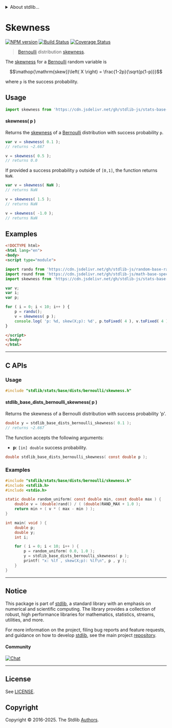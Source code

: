 <!--

@license Apache-2.0

Copyright (c) 2018 The Stdlib Authors.

Licensed under the Apache License, Version 2.0 (the "License");
you may not use this file except in compliance with the License.
You may obtain a copy of the License at

   http://www.apache.org/licenses/LICENSE-2.0

Unless required by applicable law or agreed to in writing, software
distributed under the License is distributed on an "AS IS" BASIS,
WITHOUT WARRANTIES OR CONDITIONS OF ANY KIND, either express or implied.
See the License for the specific language governing permissions and
limitations under the License.

-->


<details>
  <summary>
    About stdlib...
  </summary>
  <p>We believe in a future in which the web is a preferred environment for numerical computation. To help realize this future, we've built stdlib. stdlib is a standard library, with an emphasis on numerical and scientific computation, written in JavaScript (and C) for execution in browsers and in Node.js.</p>
  <p>The library is fully decomposable, being architected in such a way that you can swap out and mix and match APIs and functionality to cater to your exact preferences and use cases.</p>
  <p>When you use stdlib, you can be absolutely certain that you are using the most thorough, rigorous, well-written, studied, documented, tested, measured, and high-quality code out there.</p>
  <p>To join us in bringing numerical computing to the web, get started by checking us out on <a href="https://github.com/stdlib-js/stdlib">GitHub</a>, and please consider <a href="https://opencollective.com/stdlib">financially supporting stdlib</a>. We greatly appreciate your continued support!</p>
</details>

# Skewness

[![NPM version][npm-image]][npm-url] [![Build Status][test-image]][test-url] [![Coverage Status][coverage-image]][coverage-url] <!-- [![dependencies][dependencies-image]][dependencies-url] -->

> [Bernoulli][bernoulli-distribution] distribution [skewness][skewness].

<!-- Section to include introductory text. Make sure to keep an empty line after the intro `section` element and another before the `/section` close. -->

<section class="intro">

The [skewness][skewness] for a [Bernoulli][bernoulli-distribution] random variable is

<!-- <equation class="equation" label="eq:bernoulli_skewness" align="center" raw="\operatorname{skew}\left( X \right) = \frac{1-2p}{\sqrt{p(1-p)}}" alt="Skewness for a Bernoulli distribution."> -->

```math
\mathop{\mathrm{skew}}\left( X \right) = \frac{1-2p}{\sqrt{p(1-p)}}
```

<!-- <div class="equation" align="center" data-raw-text="\operatorname{skew}\left( X \right) = \frac{1-2p}{\sqrt{p(1-p)}}" data-equation="eq:bernoulli_skewness">
    <img src="https://cdn.jsdelivr.net/gh/stdlib-js/stdlib@591cf9d5c3a0cd3c1ceec961e5c49d73a68374cb/lib/node_modules/@stdlib/stats/base/dists/bernoulli/skewness/docs/img/equation_bernoulli_skewness.svg" alt="Skewness for a Bernoulli distribution.">
    <br>
</div> -->

<!-- </equation> -->

where `p` is the success probability.

</section>

<!-- /.intro -->

<!-- Package usage documentation. -->



<section class="usage">

## Usage

```javascript
import skewness from 'https://cdn.jsdelivr.net/gh/stdlib-js/stats-base-dists-bernoulli-skewness@esm/index.mjs';
```

#### skewness( p )

Returns the [skewness][skewness] of a [Bernoulli][bernoulli-distribution] distribution with success probability `p`.

```javascript
var v = skewness( 0.1 );
// returns ~2.667

v = skewness( 0.5 );
// returns 0.0
```

If provided a success probability `p` outside of `[0,1]`, the function returns `NaN`.

```javascript
var v = skewness( NaN );
// returns NaN

v = skewness( 1.5 );
// returns NaN

v = skewness( -1.0 );
// returns NaN
```

</section>

<!-- /.usage -->

<!-- Package usage notes. Make sure to keep an empty line after the `section` element and another before the `/section` close. -->

<section class="notes">

</section>

<!-- /.notes -->

<!-- Package usage examples. -->

<section class="examples">

## Examples

<!-- eslint no-undef: "error" -->

```html
<!DOCTYPE html>
<html lang="en">
<body>
<script type="module">

import randu from 'https://cdn.jsdelivr.net/gh/stdlib-js/random-base-randu@esm/index.mjs';
import round from 'https://cdn.jsdelivr.net/gh/stdlib-js/math-base-special-round@esm/index.mjs';
import skewness from 'https://cdn.jsdelivr.net/gh/stdlib-js/stats-base-dists-bernoulli-skewness@esm/index.mjs';

var v;
var i;
var p;

for ( i = 0; i < 10; i++ ) {
    p = randu();
    v = skewness( p );
    console.log( 'p: %d, skew(X;p): %d', p.toFixed( 4 ), v.toFixed( 4 ) );
}

</script>
</body>
</html>
```

</section>

<!-- /.examples -->

<!-- C interface documentation. -->

* * *

<section class="c">

## C APIs

<!-- Section to include introductory text. Make sure to keep an empty line after the intro `section` element and another before the `/section` close. -->

<section class="intro">

</section>

<!-- /.intro -->

<!-- C usage documentation. -->

<section class="usage">

### Usage

```c
#include "stdlib/stats/base/dists/bernoulli/skewness.h"
```

#### stdlib_base_dists_bernoulli_skewness( p )

Returns the skewness of a Bernoulli distribution with success probability 'p'.

```c
double y = stdlib_base_dists_bernoulli_skewness( 0.1 );
// returns ~2.667
```

The function accepts the following arguments:

-   **p**: `[in] double` success probability.

```c
double stdlib_base_dists_bernoulli_skewness( const double p );
```

</section>

<!-- /.usage -->

<!-- C API usage notes. Make sure to keep an empty line after the `section` element and another before the `/section` close. -->

<section class="notes">

</section>

<!-- /.notes -->

<!-- C API usage examples. -->

<section class="examples">

### Examples

```c
#include "stdlib/stats/base/dists/bernoulli/skewness.h"
#include <stdlib.h>
#include <stdio.h>

static double random_uniform( const double min, const double max ) {
    double v = (double)rand() / ( (double)RAND_MAX + 1.0 );
    return min + ( v * ( max - min ) );
}

int main( void ) {
    double p;
    double y;
    int i;

    for ( i = 0; i < 10; i++ ) {
        p = random_uniform( 0.0, 1.0 );
        y = stdlib_base_dists_bernoulli_skewness( p );
        printf( "x: %lf , skew(X;p): %lf\n", p , y );
    }
}
```

</section>

<!-- /.examples -->

</section>

<!-- Section to include cited references. If references are included, add a horizontal rule *before* the section. Make sure to keep an empty line after the `section` element and another before the `/section` close. -->

<section class="references">

</section>

<!-- /.references -->

<!-- Section for related `stdlib` packages. Do not manually edit this section, as it is automatically populated. -->

<section class="related">

</section>

<!-- /.related -->

<!-- Section for all links. Make sure to keep an empty line after the `section` element and another before the `/section` close. -->


<section class="main-repo" >

* * *

## Notice

This package is part of [stdlib][stdlib], a standard library with an emphasis on numerical and scientific computing. The library provides a collection of robust, high performance libraries for mathematics, statistics, streams, utilities, and more.

For more information on the project, filing bug reports and feature requests, and guidance on how to develop [stdlib][stdlib], see the main project [repository][stdlib].

#### Community

[![Chat][chat-image]][chat-url]

---

## License

See [LICENSE][stdlib-license].


## Copyright

Copyright &copy; 2016-2025. The Stdlib [Authors][stdlib-authors].

</section>

<!-- /.stdlib -->

<!-- Section for all links. Make sure to keep an empty line after the `section` element and another before the `/section` close. -->

<section class="links">

[npm-image]: http://img.shields.io/npm/v/@stdlib/stats-base-dists-bernoulli-skewness.svg
[npm-url]: https://npmjs.org/package/@stdlib/stats-base-dists-bernoulli-skewness

[test-image]: https://github.com/stdlib-js/stats-base-dists-bernoulli-skewness/actions/workflows/test.yml/badge.svg?branch=main
[test-url]: https://github.com/stdlib-js/stats-base-dists-bernoulli-skewness/actions/workflows/test.yml?query=branch:main

[coverage-image]: https://img.shields.io/codecov/c/github/stdlib-js/stats-base-dists-bernoulli-skewness/main.svg
[coverage-url]: https://codecov.io/github/stdlib-js/stats-base-dists-bernoulli-skewness?branch=main

<!--

[dependencies-image]: https://img.shields.io/david/stdlib-js/stats-base-dists-bernoulli-skewness.svg
[dependencies-url]: https://david-dm.org/stdlib-js/stats-base-dists-bernoulli-skewness/main

-->

[chat-image]: https://img.shields.io/gitter/room/stdlib-js/stdlib.svg
[chat-url]: https://app.gitter.im/#/room/#stdlib-js_stdlib:gitter.im

[stdlib]: https://github.com/stdlib-js/stdlib

[stdlib-authors]: https://github.com/stdlib-js/stdlib/graphs/contributors

[umd]: https://github.com/umdjs/umd
[es-module]: https://developer.mozilla.org/en-US/docs/Web/JavaScript/Guide/Modules

[deno-url]: https://github.com/stdlib-js/stats-base-dists-bernoulli-skewness/tree/deno
[deno-readme]: https://github.com/stdlib-js/stats-base-dists-bernoulli-skewness/blob/deno/README.md
[umd-url]: https://github.com/stdlib-js/stats-base-dists-bernoulli-skewness/tree/umd
[umd-readme]: https://github.com/stdlib-js/stats-base-dists-bernoulli-skewness/blob/umd/README.md
[esm-url]: https://github.com/stdlib-js/stats-base-dists-bernoulli-skewness/tree/esm
[esm-readme]: https://github.com/stdlib-js/stats-base-dists-bernoulli-skewness/blob/esm/README.md
[branches-url]: https://github.com/stdlib-js/stats-base-dists-bernoulli-skewness/blob/main/branches.md

[stdlib-license]: https://raw.githubusercontent.com/stdlib-js/stats-base-dists-bernoulli-skewness/main/LICENSE

[bernoulli-distribution]: https://en.wikipedia.org/wiki/Bernoulli_distribution

[skewness]: https://en.wikipedia.org/wiki/Skewness

</section>

<!-- /.links -->
